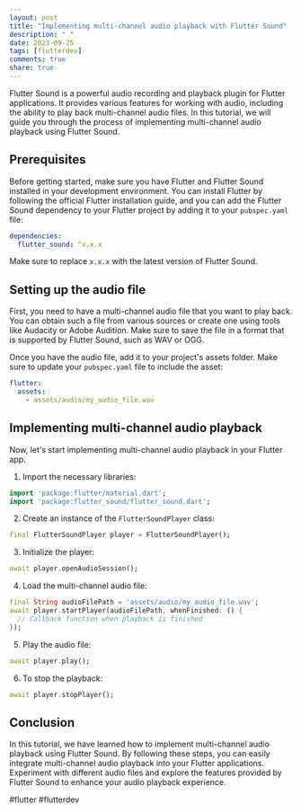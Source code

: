 ```yaml
---
layout: post
title: "Implementing multi-channel audio playback with Flutter Sound"
description: " "
date: 2023-09-25
tags: [flutterdev]
comments: true
share: true
---
```


Flutter Sound is a powerful audio recording and playback plugin for Flutter applications. It provides various features for working with audio, including the ability to play back multi-channel audio files. In this tutorial, we will guide you through the process of implementing multi-channel audio playback using Flutter Sound.

## Prerequisites

Before getting started, make sure you have Flutter and Flutter Sound installed in your development environment. You can install Flutter by following the official Flutter installation guide, and you can add the Flutter Sound dependency to your Flutter project by adding it to your `pubspec.yaml` file:

```yaml
dependencies:
  flutter_sound: ^x.x.x
```

Make sure to replace `x.x.x` with the latest version of Flutter Sound.

## Setting up the audio file

First, you need to have a multi-channel audio file that you want to play back. You can obtain such a file from various sources or create one using tools like Audacity or Adobe Audition. Make sure to save the file in a format that is supported by Flutter Sound, such as WAV or OGG.

Once you have the audio file, add it to your project's assets folder. Make sure to update your `pubspec.yaml` file to include the asset:

```yaml
flutter:
  assets:
    - assets/audio/my_audio_file.wav
```

## Implementing multi-channel audio playback

Now, let's start implementing multi-channel audio playback in your Flutter app.

1. Import the necessary libraries:

```dart
import 'package:flutter/material.dart';
import 'package:flutter_sound/flutter_sound.dart';
```

2. Create an instance of the `FlutterSoundPlayer` class:

```dart
final FlutterSoundPlayer player = FlutterSoundPlayer();
```

3. Initialize the player:

```dart
await player.openAudioSession();
```

4. Load the multi-channel audio file:

```dart
final String audioFilePath = 'assets/audio/my_audio_file.wav';
await player.startPlayer(audioFilePath, whenFinished: () {
  // Callback function when playback is finished
});
```

5. Play the audio file:

```dart
await player.play();
```

6. To stop the playback:

```dart
await player.stopPlayer();
```

## Conclusion

In this tutorial, we have learned how to implement multi-channel audio playback using Flutter Sound. By following these steps, you can easily integrate multi-channel audio playback into your Flutter applications. Experiment with different audio files and explore the features provided by Flutter Sound to enhance your audio playback experience.

#flutter #flutterdev